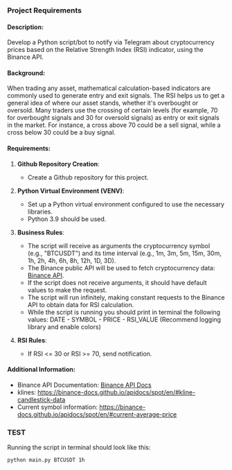 ### Project Requirements

#### Description:
Develop a Python script/bot to notify via Telegram about cryptocurrency prices based on the Relative Strength Index (RSI) indicator, using the Binance API.

#### Background:
When trading any asset, mathematical calculation-based indicators are commonly used to generate entry and exit signals. The RSI helps us to get a general idea of where our asset stands, whether it's overbought or oversold. Many traders use the crossing of certain levels (for example, 70 for overbought signals and 30 for oversold signals) as entry or exit signals in the market. For instance, a cross above 70 could be a sell signal, while a cross below 30 could be a buy signal.

#### Requirements:

1. **Github Repository Creation**:
   - Create a Github repository for this project.

2. **Python Virtual Environment (VENV)**:
   - Set up a Python virtual environment configured to use the necessary libraries.
   - Python 3.9 should be used.

3. **Business Rules**:
   - The script will receive as arguments the cryptocurrency symbol (e.g., "BTCUSDT") and its time interval (e.g., 1m, 3m, 5m, 15m, 30m, 1h, 2h, 4h, 6h, 8h, 12h, 1D, 3D).
   - The Binance public API will be used to fetch cryptocurrency data: [Binance API](https://api.binance.com/api/v3/klines?symbol=BTCUSDT&interval=15m&limit=100).
   - If the script does not receive arguments, it should have default values to make the request.
   - The script will run infinitely, making constant requests to the Binance API to obtain data for RSI calculation.
   - While the script is running you should print in terminal the following values: DATE - SYMBOL - PRICE - RSI_VALUE (Recommend logging library and enable colors)

4. **RSI Rules**:
   - If RSI <= 30 or RSI >= 70, send notification.

#### Additional Information:
- Binance API Documentation: [Binance API Docs](https://binance-docs.github.io/apidocs/spot/en/#general-info)
- klines: https://binance-docs.github.io/apidocs/spot/en/#kline-candlestick-data
- Current symbol information: https://binance-docs.github.io/apidocs/spot/en/#current-average-price

### TEST

Running the script in terminal should look like this:

```bash
python main.py BTCUSDT 1h
